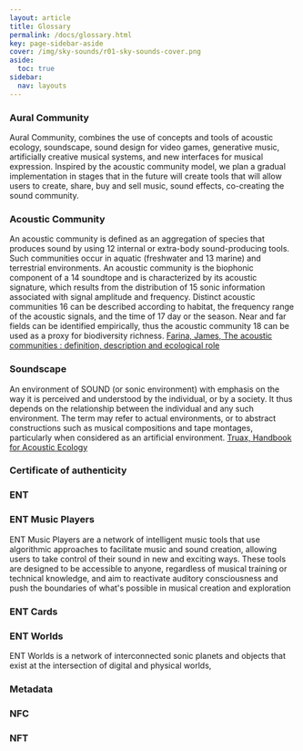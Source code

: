 ```yaml
---
layout: article
title: Glossary
permalink: /docs/glossary.html
key: page-sidebar-aside
cover: /img/sky-sounds/r01-sky-sounds-cover.png
aside:
  toc: true
sidebar:
  nav: layouts
---
```



### Aural Community 
Aural Community, combines the use of concepts and tools of acoustic ecology, soundscape, sound design for video games, generative music, artificially creative musical systems, and new interfaces for musical expression. Inspired by the acoustic community model, we plan a gradual implementation in stages that in the future will create tools that will allow users to create, share, buy and sell music, sound effects, co-creating the sound community.


### Acoustic Community 
An acoustic community is defined as an aggregation of species that produces sound by using 12 internal or extra-body sound-producing tools. Such communities occur in aquatic (freshwater and 13 marine) and terrestrial environments. An acoustic community is the biophonic component of a 14 soundtope and is characterized by its acoustic signature, which results from the distribution of 15 sonic information associated with signal amplitude and frequency. Distinct acoustic communities 16 can be described according to habitat, the frequency range of the acoustic signals, and the time of 17 day or the season. Near and far fields can be identified empirically, thus the acoustic community 18 can be used as a proxy for biodiversity richness. <a href="[https://usir.salford.ac.uk/id/eprint/39080/13/BIO-D-15-00183R2%20cropped%20(3).pdf]" target="_blank">Farina, James, The acoustic communities : definition,
description and ecological role</a>

### Soundscape 
An environment of SOUND (or sonic environment) with emphasis on the way it is perceived and understood by the individual, or by a society. It thus depends on the relationship between the individual and any such environment. The term may refer to actual environments, or to abstract constructions such as musical compositions and tape montages, particularly when considered as an artificial environment. <a href="https://www.sfu.ca/sonic-studio-webdav/handbook/Soundscape.html" target="_blank">Truax, Handbook for Acoustic Ecology</a>


### Certificate of authenticity 


### ENT 


### ENT Music Players 

ENT Music Players are a network of intelligent music tools that use algorithmic approaches to facilitate music and sound creation, allowing users to take control of their sound in new and exciting ways. These tools are designed to be accessible to anyone, regardless of musical training or technical knowledge, and aim to reactivate auditory consciousness and push the boundaries of what's possible in musical creation and exploration

### ENT Cards



### ENT Worlds
ENT Worlds is a network of interconnected sonic planets and objects that exist at the intersection of digital and physical worlds, 

### Metadata 

### NFC

### NFT 


